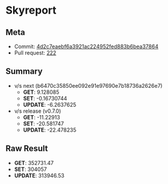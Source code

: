 # Skyreport
## Meta
- Commit: [4d2c7eaebf6a3921ac224952fed883b6bea37864](https://github.com/skytable/skytable/commit/4d2c7eaebf6a3921ac224952fed883b6bea37864)
- Pull request: [222](https://github.com/skytable/skytable/pull/222)
## Summary
- v/s next (b6470c35850ee092e91e97690e7b18736a2626e7)
  - **GET**: 9.128085
  - **SET**: -0.16730744
  - **UPDATE**: -6.2637625
- v/s release (v0.7.0)
  - **GET**: -11.22913
  - **SET**: -20.581747
  - **UPDATE**: -22.478235
## Raw Result
- **GET**: 352731.47
- **SET**: 304057
- **UPDATE**: 313946.53
